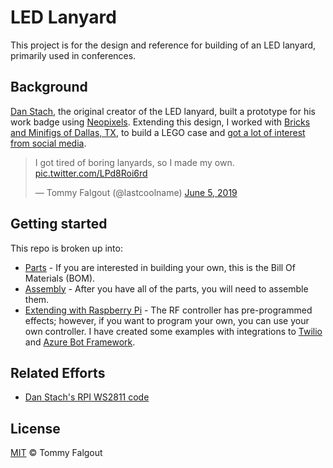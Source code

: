 # LED Lanyard

This project is for the design and reference for building of an LED lanyard, primarily used in conferences.


## Background

[Dan Stach](https://github.com/DanStach/), the original creator of the LED lanyard, built a prototype for his work badge using [Neopixels](https://www.adafruit.com/category/168).  Extending this design,  I worked with [Bricks and Minifigs of Dallas, TX](https://www.facebook.com/BAMNorthDallas/), to build a LEGO case and [got a lot of interest from social media](https://twitter.com/lastcoolname/status/1136092293801418753).

<blockquote class="twitter-tweet"><p lang="en" dir="ltr">I got tired of boring lanyards, so I made my own. <a href="https://t.co/LPd8Roi6rd">pic.twitter.com/LPd8Roi6rd</a></p>&mdash; Tommy Falgout (@lastcoolname) <a href="https://twitter.com/lastcoolname/status/1136092293801418753?ref_src=twsrc%5Etfw">June 5, 2019</a></blockquote> <script async src="https://platform.twitter.com/widgets.js" charset="utf-8"></script>


## Getting started

This repo is broken up into:

* [Parts](docs/parts.md) - If you are interested in building your own, this is the Bill Of Materials (BOM).
* [Assembly](docs/assembly.md) - After you have all of the parts, you will need to assemble them.
* [Extending with Raspberry Pi](docs/raspberrypi.md) - The RF controller has pre-programmed effects; however, if you want to program your own, you can use your own controller.  I have created some examples with integrations to [Twilio](https://www.twilio.com/) and [Azure Bot Framework](https://azure.microsoft.com/en-us/services/bot-service/).

## Related Efforts

* [Dan Stach's RPI WS2811 code](https://github.com/DanStach/rpi-ws2811)

## License

[MIT](license.md) © Tommy Falgout
